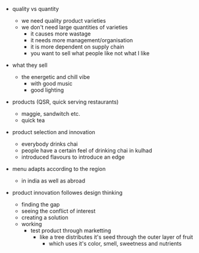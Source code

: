 - quality vs quantity
    - we need quality product varieties
    - we don't need large quantities of varieties
        - it causes more wastage
        - it needs more management/organisation
        - it is more dependent on supply chain
        - you want to sell what people like not what I like

- what they sell
    - the energetic and chill vibe
        - with good music
        - good lighting

- products (QSR, quick serving restaurants)
    - maggie, sandwitch etc.
    - quick tea


- product selection and innovation
    - everybody drinks chai
    - people have a certain feel of drinking chai in kulhad
    - introduced flavours to introduce an edge

- menu adapts according to the region
    - in india as well as abroad

- product innovation followes design thinking
    - finding the gap
    - seeing the conflict of interest
    - creating a solution
    - working
        - test product through marketting 
            - like a tree distributes it's seed through the outer layer of fruit
                - which uses it's color, smell, sweetness and nutrients
